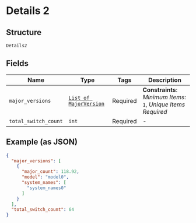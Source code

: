 
# Details 2

## Structure

`Details2`

## Fields

| Name | Type | Tags | Description |
|  --- | --- | --- | --- |
| `major_versions` | [`List of MajorVersion`](../../doc/models/major-version.md) | Required | **Constraints**: *Minimum Items*: `1`, *Unique Items Required* |
| `total_switch_count` | `int` | Required | - |

## Example (as JSON)

```json
{
  "major_versions": [
    {
      "major_count": 118.92,
      "model": "model0",
      "system_names": [
        "system_names0"
      ]
    }
  ],
  "total_switch_count": 64
}
```

